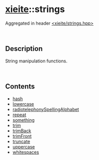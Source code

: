 # [xieite](./xieite.md)\:\:strings
Aggregated in header [<xieite/strings.hpp>](../include/xieite/strings.hpp)

&nbsp;

## Description
String manipulation functions.

&nbsp;

## Contents
- [hash](./strings/hash.md)
- [lowercase](./strings/lowercase.md)
- [radiotelephonySpellingAlphabet](./strings/radiotelephonySpellingAlphabet.md)
- [repeat](./strings/repeat.md)
- [something](./strings/something.md)
- [trim](./strings/trim.md)
- [trimBack](./strings/trimBack.md)
- [trimFront](./strings/trimFront.md)
- [truncate](./strings/truncate.md)
- [uppercase](./strings/uppercase.md)
- [whitespaces](./strings/whitespaces.md)
